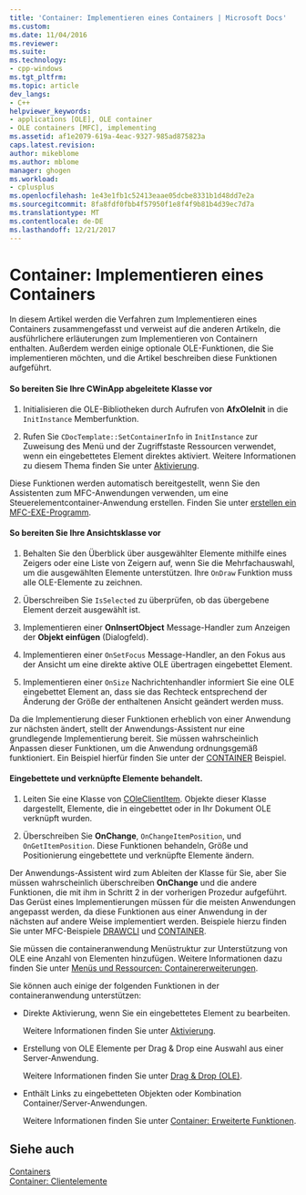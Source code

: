 ```yaml
---
title: 'Container: Implementieren eines Containers | Microsoft Docs'
ms.custom: 
ms.date: 11/04/2016
ms.reviewer: 
ms.suite: 
ms.technology:
- cpp-windows
ms.tgt_pltfrm: 
ms.topic: article
dev_langs:
- C++
helpviewer_keywords:
- applications [OLE], OLE container
- OLE containers [MFC], implementing
ms.assetid: af1e2079-619a-4eac-9327-985ad875823a
caps.latest.revision: 
author: mikeblome
ms.author: mblome
manager: ghogen
ms.workload:
- cplusplus
ms.openlocfilehash: 1e43e1fb1c52413eaae05dcbe8331b1d48dd7e2a
ms.sourcegitcommit: 8fa8fdf0fbb4f57950f1e8f4f9b81b4d39ec7d7a
ms.translationtype: MT
ms.contentlocale: de-DE
ms.lasthandoff: 12/21/2017
---
```

# <a name="containers-implementing-a-container"></a>Container: Implementieren eines Containers
In diesem Artikel werden die Verfahren zum Implementieren eines Containers zusammengefasst und verweist auf die anderen Artikeln, die ausführlichere erläuterungen zum Implementieren von Containern enthalten. Außerdem werden einige optionale OLE-Funktionen, die Sie implementieren möchten, und die Artikel beschreiben diese Funktionen aufgeführt.  
  
#### <a name="to-prepare-your-cwinapp-derived-class"></a>So bereiten Sie Ihre CWinApp abgeleitete Klasse vor  
  
1.  Initialisieren die OLE-Bibliotheken durch Aufrufen von **AfxOleInit** in die `InitInstance` Memberfunktion.  
  
2.  Rufen Sie `CDocTemplate::SetContainerInfo` in `InitInstance` zur Zuweisung des Menü und der Zugriffstaste Ressourcen verwendet, wenn ein eingebettetes Element direktes aktiviert. Weitere Informationen zu diesem Thema finden Sie unter [Aktivierung](../mfc/activation-cpp.md).  
  
 Diese Funktionen werden automatisch bereitgestellt, wenn Sie den Assistenten zum MFC-Anwendungen verwenden, um eine Steuerelementcontainer-Anwendung erstellen. Finden Sie unter [erstellen ein MFC-EXE-Programm](../mfc/reference/mfc-application-wizard.md).  
  
#### <a name="to-prepare-your-view-class"></a>So bereiten Sie Ihre Ansichtsklasse vor  
  
1.  Behalten Sie den Überblick über ausgewählter Elemente mithilfe eines Zeigers oder eine Liste von Zeigern auf, wenn Sie die Mehrfachauswahl, um die ausgewählten Elemente unterstützen. Ihre `OnDraw` Funktion muss alle OLE-Elemente zu zeichnen.  
  
2.  Überschreiben Sie `IsSelected` zu überprüfen, ob das übergebene Element derzeit ausgewählt ist.  
  
3.  Implementieren einer **OnInsertObject** Message-Handler zum Anzeigen der **Objekt einfügen** (Dialogfeld).  
  
4.  Implementieren einer `OnSetFocus` Message-Handler, an den Fokus aus der Ansicht um eine direkte aktive OLE übertragen eingebettet Element.  
  
5.  Implementieren einer `OnSize` Nachrichtenhandler informiert Sie eine OLE eingebettet Element an, dass sie das Rechteck entsprechend der Änderung der Größe der enthaltenen Ansicht geändert werden muss.  
  
 Da die Implementierung dieser Funktionen erheblich von einer Anwendung zur nächsten ändert, stellt der Anwendungs-Assistent nur eine grundlegende Implementierung bereit. Sie müssen wahrscheinlich Anpassen dieser Funktionen, um die Anwendung ordnungsgemäß funktioniert. Ein Beispiel hierfür finden Sie unter der [CONTAINER](../visual-cpp-samples.md) Beispiel.  
  
#### <a name="to-handle-embedded-and-linked-items"></a>Eingebettete und verknüpfte Elemente behandelt.  
  
1.  Leiten Sie eine Klasse von [COleClientItem](../mfc/reference/coleclientitem-class.md). Objekte dieser Klasse dargestellt, Elemente, die in eingebettet oder in Ihr Dokument OLE verknüpft wurden.  
  
2.  Überschreiben Sie **OnChange**, `OnChangeItemPosition`, und `OnGetItemPosition`. Diese Funktionen behandeln, Größe und Positionierung eingebettete und verknüpfte Elemente ändern.  
  
 Der Anwendungs-Assistent wird zum Ableiten der Klasse für Sie, aber Sie müssen wahrscheinlich überschreiben **OnChange** und die andere Funktionen, die mit ihm in Schritt 2 in der vorherigen Prozedur aufgeführt. Das Gerüst eines Implementierungen müssen für die meisten Anwendungen angepasst werden, da diese Funktionen aus einer Anwendung in der nächsten auf andere Weise implementiert werden. Beispiele hierzu finden Sie unter MFC-Beispiele [DRAWCLI](../visual-cpp-samples.md) und [CONTAINER](../visual-cpp-samples.md).  
  
 Sie müssen die containeranwendung Menüstruktur zur Unterstützung von OLE eine Anzahl von Elementen hinzufügen. Weitere Informationen dazu finden Sie unter [Menüs und Ressourcen: Containererweiterungen](../mfc/menus-and-resources-container-additions.md).  
  
 Sie können auch einige der folgenden Funktionen in der containeranwendung unterstützen:  
  
-   Direkte Aktivierung, wenn Sie ein eingebettetes Element zu bearbeiten.  
  
     Weitere Informationen finden Sie unter [Aktivierung](../mfc/activation-cpp.md).  
  
-   Erstellung von OLE Elemente per Drag & Drop eine Auswahl aus einer Server-Anwendung.  
  
     Weitere Informationen finden Sie unter [Drag & Drop (OLE)](../mfc/drag-and-drop-ole.md).  
  
-   Enthält Links zu eingebetteten Objekten oder Kombination Container/Server-Anwendungen.  
  
     Weitere Informationen finden Sie unter [Container: Erweiterte Funktionen](../mfc/containers-advanced-features.md).  
  
## <a name="see-also"></a>Siehe auch  
 [Containers](../mfc/containers.md)   
 [Container: Clientelemente](../mfc/containers-client-items.md)

